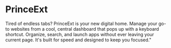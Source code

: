 # PrinceExt
Tired of endless tabs? PrinceExt is your new digital home. Manage your go-to websites from a cool, central dashboard that pops up with a keyboard shortcut. Organize, search, and launch apps without ever leaving your current page. It's built for speed and designed to keep you focused."
